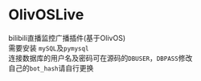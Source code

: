# OlivOSLive
bilibili直播监控广播插件(基于OlivOS)  
需要安装 `mySQL`及`pymysql`   
连接数据库的用户名及密码可在源码的`DBUSER`，`DBPASS`修改   
自己的`bot_hash`请自行更换  
